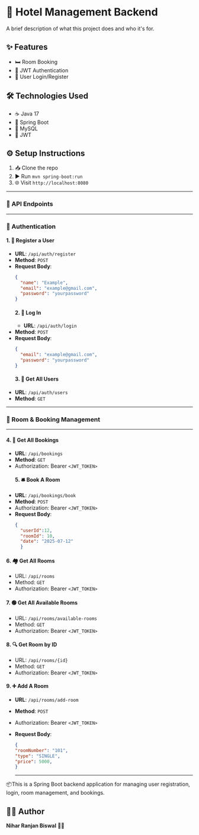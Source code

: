 # 🏨 Hotel Management Backend

A brief description of what this project does and who it's for.

## ✨ Features
- 🛏️ Room Booking
- 🔐 JWT Authentication
- 👤 User Login/Register

## 🛠️ Technologies Used
- ☕ Java 17
- 🌱 Spring Boot
- 🐬 MySQL
- 🔑 JWT

## ⚙️ Setup Instructions
1. 📥 Clone the repo
2. ▶️ Run `mvn spring-boot:run`
3. 🌐 Visit `http://localhost:8080`

---
 ### 📡 API Endpoints
---

 ### 🔐 Authentication

#### 1. 📝 Register a User
- **URL**: `/api/auth/register`
- **Method**: `POST`
- **Request Body**:
  ```json
  {
    "name": "Example",
    "email": "example@gmail.com",
    "password": "yourpassword"
  }
  ```
  #### 2. 🔑 Log In
  - **URL**: `/api/auth/login`
- **Method**: `POST`
- **Request Body**:
  ```json
  {
    "email": "example@gmail.com",
    "password": "yourpassword"
  }
  ```
  #### 3. 👥 Get All Users 
- **URL**: `/api/auth/users`
- **Method**: `GET`
---
### 🏨 Room & Booking Management
---
  #### 4. 📃 Get All Bookings
- **URL**: `/api/bookings`
- **Method**: `GET`
- Authorization: Bearer `<JWT_TOKEN>`
  #### 5. 🛎️ Book A Room
- **URL**: `/api/bookings/book`
- **Method**: `POST`
- Authorization: Bearer `<JWT_TOKEN>`
- **Request Body**:
  ```json
  {
    "userId":12,
    "roomId": 10,
    "date": "2025-07-12"
    }
  ```
 #### 6. 🏘️ Get All Rooms
- URL: `/api/rooms`
- Method: `GET`
- Authorization: Bearer `<JWT_TOKEN>`
 #### 7. 🟢 Get All Available Rooms
- URL: `/api/rooms/available-rooms`
- Method: `GET`
- Authorization: Bearer `<JWT_TOKEN>`
 #### 8. 🔍 Get Room by ID
- URL: `/api/rooms/{id}`
- Method: `GET`
- Authorization: Bearer `<JWT_TOKEN>`
#### 9. ➕ Add A Room  
- **URL**: `/api/rooms/add-room`
- **Method**: `POST`
- Authorization: Bearer `<JWT_TOKEN>`
- **Request Body**:
  ```json
  {
  "roomNumber": "101",
  "type": "SINGLE",
  "price": 5000,
  }
  ```


  ---

📦This is a Spring Boot backend application for managing user registration, login, room management, and bookings.
## 👨‍💻 Author
**Nihar Ranjan Biswal** 
👨‍💻

